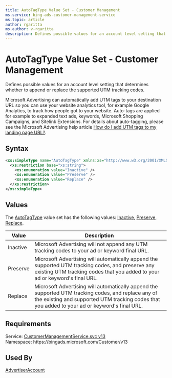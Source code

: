```yaml
---
title: AutoTagType Value Set - Customer Management
ms.service: bing-ads-customer-management-service
ms.topic: article
author: rgaritta
ms.author: v-rgaritta
description: Defines possible values for an account level setting that determines whether to append or replace the supported UTM tracking codes.
---
```

# AutoTagType Value Set - Customer Management
Defines possible values for an account level setting that determines whether to append or replace the supported UTM tracking codes.

Microsoft Advertising can automatically add UTM tags to your destination URL so you can use your website analytics tool, for example Google Analytics, to track how people got to your website. Auto-tags are applied for example to expanded text ads, keywords, Microsoft Shopping Campaigns, and Sitelink Extensions. For details about auto-tagging, please see the Microsoft Advertising help article [How do I add UTM tags to my landing page URL?](https://help.ads.microsoft.com/#apex/3/en/56762/-1).

## Syntax
```xml
<xs:simpleType name="AutoTagType" xmlns:xs="http://www.w3.org/2001/XMLSchema">
  <xs:restriction base="xs:string">
    <xs:enumeration value="Inactive" />
    <xs:enumeration value="Preserve" />
    <xs:enumeration value="Replace" />
  </xs:restriction>
</xs:simpleType>
```

## <a name="values"></a>Values

The [AutoTagType](autotagtype.md) value set has the following values: [Inactive](#inactive), [Preserve](#preserve), [Replace](#replace).

|Value|Description|
|-----------|---------------|
|<a name="inactive"></a>Inactive|Microsoft Advertising will not append any UTM tracking codes to your ad or keyword final URL.|
|<a name="preserve"></a>Preserve|Microsoft Advertising will automatically append the supported UTM tracking codes, and preserve any existing UTM tracking codes that you added to your ad or keyword's final URL.|
|<a name="replace"></a>Replace|Microsoft Advertising will automatically append the supported UTM tracking codes, and replace any of the existing and supported UTM tracking codes that you added to your ad or keyword's final URL.|

## Requirements
Service: [CustomerManagementService.svc v13](https://clientcenter.api.bingads.microsoft.com/Api/CustomerManagement/v13/CustomerManagementService.svc)  
Namespace: https\://bingads.microsoft.com/Customer/v13  

## Used By
[AdvertiserAccount](advertiseraccount.md)  
